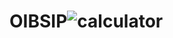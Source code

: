 # OIBSIP![calculator](https://user-images.githubusercontent.com/108039887/228233974-bb711d4c-5819-4f79-b5d7-54e41493d9bd.png)
